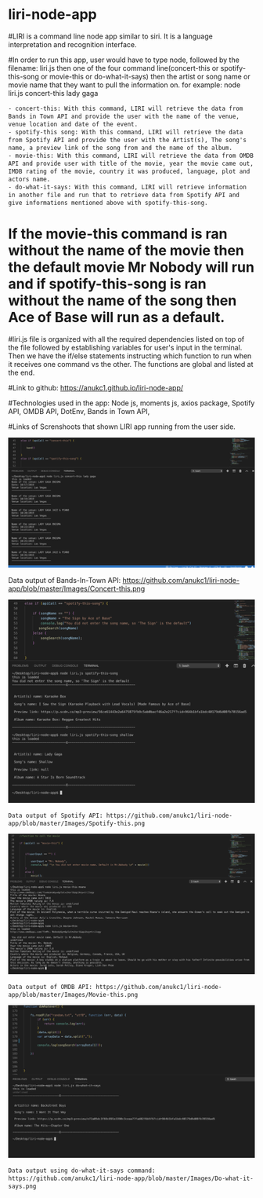 # liri-node-app

#LIRI is a command line node app similar to siri. It is a language interpretation and recognition interface.

#In order to run this app, user would have to type node, followed by the filename: liri.js then one of the four command line(concert-this or spotify-this-song or movie-this or do-what-it-says) then the artist or song name or movie name that they want to pull the information on.
        for example: node liri.js concert-this lady gaga

    - concert-this: With this command, LIRI will retrieve the data from Bands in Town API and provide the user with the name of the venue, venue location and date of the event.
    - spotify-this song: With this command, LIRI will retrieve the data from Spotify API and provide the user with the Artist(s), The song's name, a preview link of the song from and the name of the album. 
    - movie-this: With this command, LIRI will retrieve the data from OMDB API and provide user with title of the movie, year the movie came out, IMDB rating of the movie, country it was produced, language, plot and actors name. 
    - do-what-it-says: With this command, LIRI will retrieve information in another file and run that to retrieve data from Spotify API and give informations mentioned above with spotify-this-song.

# If the movie-this command is ran without the name of the movie then the default movie Mr Nobody will run and if spotify-this-song is ran without the name of the song then Ace of Base will run as a default. 


#liri.js file is organized with all the required dependencies listed on top of the file followed by establishing variables for user's input in the terminal. Then we have the if/else statements instructing
which function to run when it receives one command vs the other. The functions are global and listed at the end. 


#Link to github:  https://anukc1.github.io/liri-node-app/

#Technologies used in the app: Node js, moments js, axios package, Spotify API, OMDB API, DotEnv, Bands in Town API, 

#Links of Screnshoots that shown LIRI app running from the user side.

![Data output of Bands-In-Town API](https://github.com/anukc1/liri-node-app/blob/master/Images/Concert-this.png)


Data output of Bands-In-Town API: https://github.com/anukc1/liri-node-app/blob/master/Images/Concert-this.png

![Data output of Spotify API](https://github.com/anukc1/liri-node-app/blob/master/Images/Spotify-this.png)


    Data output of Spotify API: https://github.com/anukc1/liri-node-app/blob/master/Images/Spotify-this.png
    
 ![ Data output of OMDB API](https://github.com/anukc1/liri-node-app/blob/master/Images/Movie-this.png)

    Data output of OMDB API: https://github.com/anukc1/liri-node-app/blob/master/Images/Movie-this.png

![ Data output using do-what-it-says command](https://github.com/anukc1/liri-node-app/blob/master/Images/Do-what-it-says.png)

    Data output using do-what-it-says command: https://github.com/anukc1/liri-node-app/blob/master/Images/Do-what-it-says.png







